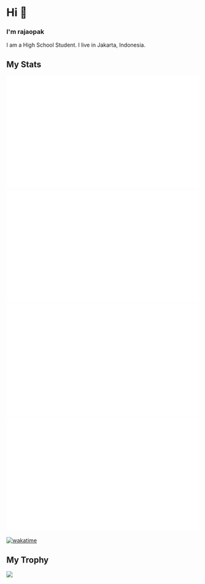 # Hi 👋
### I'm rajaopak
I am a High School Student. 
I live in Jakarta, Indonesia.

## My Stats
![](https://raw.githubusercontent.com/rajaopak/stats/master/generated/overview.svg#gh-dark-mode-only)
![](https://raw.githubusercontent.com/rajaopak/stats/master/generated/overview.svg#gh-light-mode-only)
![](https://raw.githubusercontent.com/rajaopak/stats/master/generated/languages.svg#gh-dark-mode-only)
![](https://raw.githubusercontent.com/rajaopak/stats/master/generated/languages.svg#gh-light-mode-only)

[![wakatime](https://wakatime.com/badge/user/7815478f-159f-4f8f-a7e6-b67167675f9b.svg)](https://wakatime.com/@7815478f-159f-4f8f-a7e6-b67167675f9b)

## My Trophy
![](https://github-profile-trophy.vercel.app/?username=rajaopak&theme=discord&no-frame=true) 
